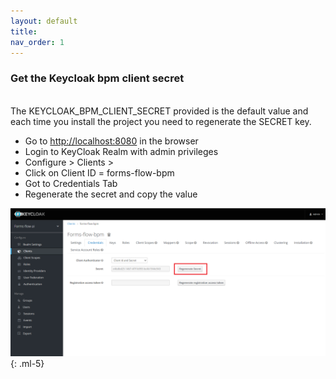 ```yaml
---
layout: default
title: 
nav_order: 1
---
```



### Get the Keycloak bpm client secret 
<br>
The KEYCLOAK_BPM_CLIENT_SECRET provided is the default value and each time you install the project you need to regenerate the SECRET key.  

- Go to <a href="http://localhost:8080/" target="_blank"> http://localhost:8080</a> in the browser
- Login to KeyCloak Realm with admin privileges
- Configure > Clients >
- Click on Client ID = forms-flow-bpm
- Got to Credentials Tab
- Regenerate the secret and copy the value  

![bpm](../../../assets//setup/bpm2.png)
{: .ml-5}     
